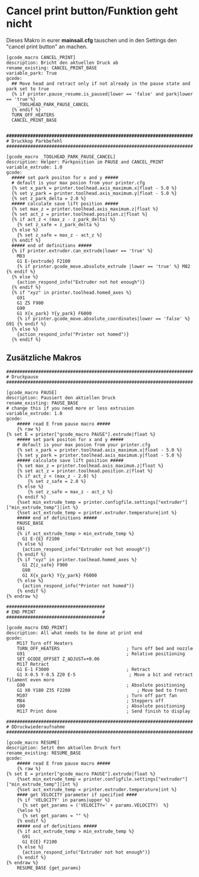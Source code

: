 # Cancel print button/Funktion geht nicht

Dieses Makro in eurer **mainsail.cfg** tauschen und in den Settings den "cancel print button" an machen.

<pre><code>[gcode_macro CANCEL_PRINT]
description: Bricht den aktuellen Druck ab
rename_existing: CANCEL_PRINT_BASE
variable_park: True
gcode:
  ## Move head and retract only if not already in the pause state and park set to true
  {% if printer.pause_resume.is_paused|lower == 'false' and park|lower == 'true'%}
    _TOOLHEAD_PARK_PAUSE_CANCEL
  {% endif %}
  TURN_OFF_HEATERS
  CANCEL_PRINT_BASE

<strong>
</strong><strong>######################################################################
</strong># Druckkop Parkbefehl
######################################################################

[gcode_macro _TOOLHEAD_PARK_PAUSE_CANCEL]
description: Helper: Parkposition im PAUSE and CANCEL_PRINT
variable_extrude: 1.0
gcode:
  ##### set park positon for x and y #####
  # default is your max posion from your printer.cfg
  {% set x_park = printer.toolhead.axis_maximum.x|float - 5.0 %}
  {% set y_park = printer.toolhead.axis_maximum.y|float - 5.0 %}
  {% set z_park_delta = 2.0 %}
  ##### calculate save lift position #####
  {% set max_z = printer.toolhead.axis_maximum.z|float %}
  {% set act_z = printer.toolhead.position.z|float %}
  {% if act_z &#x3C; (max_z - z_park_delta) %}
    {% set z_safe = z_park_delta %}
  {% else %}
    {% set z_safe = max_z - act_z %}
  {% endif %}
  ##### end of definitions #####
  {% if printer.extruder.can_extrude|lower == 'true' %}
    M83
    G1 E-{extrude} F2100
    {% if printer.gcode_move.absolute_extrude |lower == 'true' %} M82 {% endif %}
  {% else %}
    {action_respond_info("Extruder not hot enough")}
  {% endif %}
  {% if "xyz" in printer.toolhead.homed_axes %}
    G91
    G1 Z5 F900
    G90
    G1 X{x_park} Y{y_park} F6000
    {% if printer.gcode_move.absolute_coordinates|lower == 'false' %} G91 {% endif %}
  {% else %}
    {action_respond_info("Printer not homed")}
  {% endif %}</code></pre>

## Zusätzliche Makros

```
######################################################################
# Druckpause
######################################################################

[gcode_macro PAUSE]
description: Pausiert den aktiellen Druck
rename_existing: PAUSE_BASE
# change this if you need more or less extrusion
variable_extrude: 1.0
gcode:
    ##### read E from pause macro #####
    {% raw %}
{% set E = printer["gcode_macro PAUSE"].extrude|float %}
    ##### set park positon for x and y #####
    # default is your max posion from your printer.cfg
    {% set x_park = printer.toolhead.axis_maximum.x|float - 5.0 %}
    {% set y_park = printer.toolhead.axis_maximum.y|float - 5.0 %}
    ##### calculate save lift position #####
    {% set max_z = printer.toolhead.axis_maximum.z|float %}
    {% set act_z = printer.toolhead.position.z|float %}
    {% if act_z < (max_z - 2.0) %}
        {% set z_safe = 2.0 %}
    {% else %}
        {% set z_safe = max_z - act_z %}
    {% endif %}
    {%set min_extrude_temp = printer.configfile.settings["extruder"]["min_extrude_temp"]|int %}
    {%set act_extrude_temp = printer.extruder.temperature|int %}
    ##### end of definitions #####
    PAUSE_BASE
    G91
    {% if act_extrude_temp > min_extrude_temp %}
      G1 E-{E} F2100
    {% else %}
      {action_respond_info("Extruder not hot enough")}
    {% endif %}
    {% if "xyz" in printer.toolhead.homed_axes %}
      G1 Z{z_safe} F900
      G90
      G1 X{x_park} Y{y_park} F6000
    {% else %}
      {action_respond_info("Printer not homed")}
    {% endif %}
{% endraw %} 
```

```
#####################################
# END PRINT                         #
#####################################

[gcode_macro END_PRINT]
description: All what needs to be done at print end
gcode:
    M117 Turn off Heaters
    TURN_OFF_HEATERS                         ; Turn off bed and nozzle
	G91                                      ; Relative positioning
    SET_GCODE_OFFSET Z_ADJUST=+0.06
	M117 Retract
    G1 E-1 F3000                             ; Retract
	G1 X-0.5 Y-0.5 Z20 E-5                    ; Move a bit and retract filament even more
	G90                                      ; Absolute positioning
	G1 X0 Y180 Z35 F2200                         ; Move bed to front
	M107                                     ; Turn off part fan
	M84                                      ; Steppers off
	G90                                      ; Absolute positioning
	M117 Print done                          ; Send finish to display
```

```
######################################################################
# DDruckwiederaufnahme
######################################################################
    
[gcode_macro RESUME]
description: Setzt den aktuellen Druck fort
rename_existing: RESUME_BASE
gcode:
    ##### read E from pause macro #####
    {% raw %}
{% set E = printer["gcode_macro PAUSE"].extrude|float %}
    {%set min_extrude_temp = printer.configfile.settings["extruder"]["min_extrude_temp"]|int %}
    {%set act_extrude_temp = printer.extruder.temperature|int %}
    #### get VELOCITY parameter if specified ####
    {% if 'VELOCITY' in params|upper %}
      {% set get_params = ('VELOCITY=' + params.VELOCITY)  %}
    {%else %}
      {% set get_params = "" %}
    {% endif %}
    ##### end of definitions #####
    {% if act_extrude_temp > min_extrude_temp %}
      G91
      G1 E{E} F2100
    {% else %}
      {action_respond_info("Extruder not hot enough")}
    {% endif %}
{% endraw %}  
    RESUME_BASE {get_params}
```
